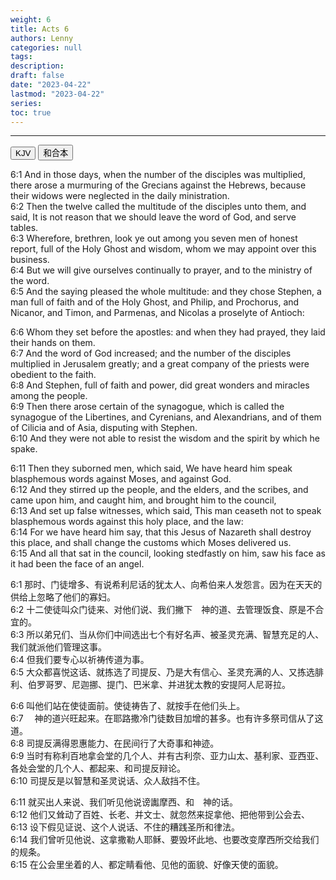 ```yaml
---
weight: 6
title: Acts 6
authors: Lenny
categories: null
tags: 
description: 
draft: false
date: "2023-04-22"
lastmod: "2023-04-22"
series:
toc: true
---
```



<!--more-->
---

<!-- Tab links -->
<div class="tab">
  <button class="tablinks active" onclick="tablabel(event, 'english')">KJV</button>
  <button class="tablinks" onclick="tablabel(event, 'chinese')">和合本</button>
  
</div>

<!-- Tab content -->
<div id="english" class="tabcontent" style="display:block">

6:1 And in those days, when the number of the disciples was multiplied, there arose a murmuring of the Grecians against the Hebrews, because their widows were neglected in the daily ministration.  
6:2 Then the twelve called the multitude of the disciples unto them, and said, It is not reason that we should leave the word of God, and serve tables.  
6:3 Wherefore, brethren, look ye out among you seven men of honest report, full of the Holy Ghost and wisdom, whom we may appoint over this business.  
6:4 But we will give ourselves continually to prayer, and to the ministry of the word.  
6:5 And the saying pleased the whole multitude: and they chose Stephen, a man full of faith and of the Holy Ghost, and Philip, and Prochorus, and Nicanor, and Timon, and Parmenas, and Nicolas a proselyte of Antioch:  

6:6 Whom they set before the apostles: and when they had prayed, they laid their hands on them.  
6:7 And the word of God increased; and the number of the disciples multiplied in Jerusalem greatly; and a great company of the priests were obedient to the faith.  
6:8 And Stephen, full of faith and power, did great wonders and miracles among the people.  
6:9 Then there arose certain of the synagogue, which is called the synagogue of the Libertines, and Cyrenians, and Alexandrians, and of them of Cilicia and of Asia, disputing with Stephen.  
6:10 And they were not able to resist the wisdom and the spirit by which he spake.  

6:11 Then they suborned men, which said, We have heard him speak blasphemous words against Moses, and against God.  
6:12 And they stirred up the people, and the elders, and the scribes, and came upon him, and caught him, and brought him to the council,  
6:13 And set up false witnesses, which said, This man ceaseth not to speak blasphemous words against this holy place, and the law:  
6:14 For we have heard him say, that this Jesus of Nazareth shall destroy this place, and shall change the customs which Moses delivered us.  
6:15 And all that sat in the council, looking stedfastly on him, saw his face as it had been the face of an angel.  
</div>

<div id="chinese" class="tabcontent">

6:1 那时、门徒增多、有说希利尼话的犹太人、向希伯来人发怨言。因为在天天的供给上忽略了他们的寡妇。  
6:2 十二使徒叫众门徒来、对他们说、我们撇下　神的道、去管理饭食、原是不合宜的。  
6:3 所以弟兄们、当从你们中间选出七个有好名声、被圣灵充满、智慧充足的人、我们就派他们管理这事。  
6:4 但我们要专心以祈祷传道为事。  
6:5 大众都喜悦这话、就拣选了司提反、乃是大有信心、圣灵充满的人、又拣选腓利、伯罗哥罗、尼迦挪、提门、巴米拿、并进犹太教的安提阿人尼哥拉。  

6:6 叫他们站在使徒面前。使徒祷告了、就按手在他们头上。  
6:7 　神的道兴旺起来。在耶路撒冷门徒数目加增的甚多。也有许多祭司信从了这道。  
6:8 司提反满得恩惠能力、在民间行了大奇事和神迹。  
6:9 当时有称利百地拿会堂的几个人、并有古利奈、亚力山太、基利家、亚西亚、各处会堂的几个人、都起来、和司提反辩论。  
6:10 司提反是以智慧和圣灵说话、众人敌挡不住。  

6:11 就买出人来说、我们听见他说谤讟摩西、和　神的话。  
6:12 他们又耸动了百姓、长老、并文士、就忽然来捉拿他、把他带到公会去、  
6:13 设下假见证说、这个人说话、不住的糟践圣所和律法。  
6:14 我们曾听见他说、这拿撒勒人耶稣、要毁坏此地、也要改变摩西所交给我们的规条。  
6:15 在公会里坐着的人、都定睛看他、见他的面貌、好像天使的面貌。  
</div>